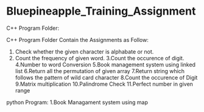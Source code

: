 # Bluepineapple_Training_Assignment
C++ Program Folder: 

C++ Program Folder Contain the Assignments as Follow:
1. Check whether the given character is alphabate or not.
2. Count the frequency of given word.
3.Count the occurence of digit.
4.Number to word Conversion
5.Book management system using linked list
6.Return all the permutation of given array
7.Return string which follows the pattern of wild card character
8.Count the occurence of Digit
9.Matrix multiplication
10.Palindrome Check
11.Perfect number in given range

python Program:
1.Book Managament system using map
